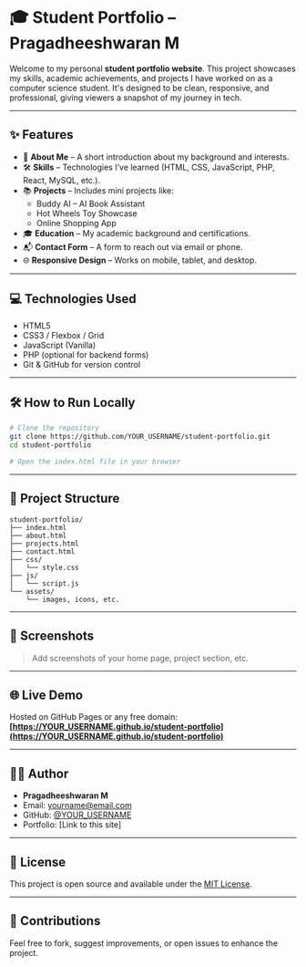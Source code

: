 
# 🎓 Student Portfolio – Pragadheeshwaran M

Welcome to my personal **student portfolio website**. This project showcases my skills, academic achievements, and projects I have worked on as a computer science student. It's designed to be clean, responsive, and professional, giving viewers a snapshot of my journey in tech.

---

## ✨ Features

- 📄 **About Me** – A short introduction about my background and interests.
- 🛠️ **Skills** – Technologies I’ve learned (HTML, CSS, JavaScript, PHP, React, MySQL, etc.).
- 📚 **Projects** – Includes mini projects like:
  - Buddy AI – AI Book Assistant
  - Hot Wheels Toy Showcase
  - Online Shopping App
- 🎓 **Education** – My academic background and certifications.
- 📬 **Contact Form** – A form to reach out via email or phone.
- 🌐 **Responsive Design** – Works on mobile, tablet, and desktop.

---

## 💻 Technologies Used

- HTML5
- CSS3 / Flexbox / Grid
- JavaScript (Vanilla)
- PHP (optional for backend forms)
- Git & GitHub for version control

---

## 🛠️ How to Run Locally

```bash
# Clone the repository
git clone https://github.com/YOUR_USERNAME/student-portfolio.git
cd student-portfolio

# Open the index.html file in your browser
```

---

## 📁 Project Structure

```
student-portfolio/
├── index.html
├── about.html
├── projects.html
├── contact.html
├── css/
│   └── style.css
├── js/
│   └── script.js
└── assets/
    └── images, icons, etc.
```

---

## 📸 Screenshots

> Add screenshots of your home page, project section, etc.

---

## 🌐 Live Demo

Hosted on GitHub Pages or any free domain:
**[https://YOUR_USERNAME.github.io/student-portfolio](https://YOUR_USERNAME.github.io/student-portfolio)**

---

## 🙋‍♂️ Author

- **Pragadheeshwaran M**
- Email: yourname@email.com
- GitHub: [@YOUR_USERNAME](https://github.com/YOUR_USERNAME)
- Portfolio: [Link to this site]

---

## 📄 License

This project is open source and available under the [MIT License](LICENSE).

---

## 🤝 Contributions

Feel free to fork, suggest improvements, or open issues to enhance the project.
